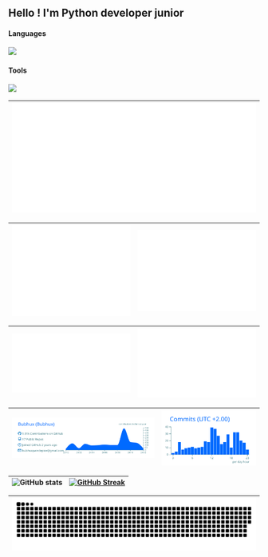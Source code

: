 ## Hello ! I'm Python developer junior

#### Languages   
<p align="left">
  <a href="https://skillicons.dev">
      <img src="https://skillicons.dev/icons?i=py,js,html,css,sass" />
    </a>
</p>

#### Tools   
<p align="left">
  <a href="https://skillicons.dev">
      <img src="https://skillicons.dev/icons?i=django,bootstrap,react,flask,mysql,sqlite,mongodb,docker,vscode,github,githubactions,gitlab,heroku,sentry,postman,selenium,nodejs,npm,linux" />
    </a>
</p>

| ![GitHub Metrics](metrics.plugin.achievements.all.svg) |
| :-: |

| ![GitHub Metrics](github-metrics.svg) | ![GitHub Metrics](metrics.plugin.isocalendar.fullyear.svg) |
| :-: | :-: |

| ![GitHub Metrics](metrics.plugin.languages.indepth.svg) | ![GitHub Metrics](metrics.plugin.habits.charts.svg) |
| :-: | :-: |

| ![GitHub Profile Summary Cards](profile-summary-card-output/transparent/0-profile-details.svg) | ![GitHub Profile Summary Cards](profile-summary-card-output/transparent/4-productive-time.svg) |
| :-: | :-: |

| ![GitHub stats](https://github-readme-stats.vercel.app/api?username=Bubhux&theme=transparent&show_icons=true) | [![GitHub Streak](https://streak-stats.demolab.com?user=Bubhux&theme=transparent)](https://git.io/streak-stats) |
| :-: | :-: |

| ![GitHub Snake Dark](dist/github-snake-dark.svg) |
| :-: |


<!--
**Bubhux/Bubhux** is a ✨ _special_ ✨ repository because its `README.md` (this file) appears on your GitHub profile.

Here are some ideas to get you started:

- 🔭 I’m currently working on ...
- 🌱 I’m currently learning ...
- 👯 I’m looking to collaborate on ...
- 🤔 I’m looking for help with ...
- 💬 Ask me about ...
- 📫 How to reach me: ...
- 😄 Pronouns: ...
- ⚡ Fun fact: ...
-->

